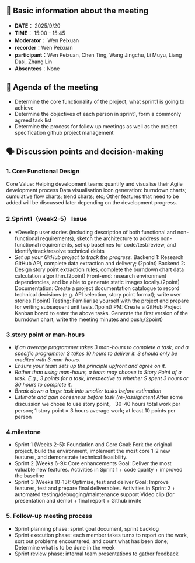 ## 🧭 Basic information about the meeting
- **DATE**： 2025/9/20
- **TIME**： 15:00 - 15:45
- **Moderator**： Wen Peixuan
- **recorder**：Wen Peixuan
- **participant**：Wen Peixuan, Chen Ting, Wang Jingchu, Li Muyu, Liang Dasi, Zhang Lin
- **Absentees**：None

## 📜 Agenda of the meeting
- Determine the core functionality of the project, what sprint1 is going to achieve 
- Determine the objectives of each person in sprint1, form a commonly agreed task list 
- Determine the process for follow up meetings as well as the project specification github project management


## 🗣️ Discussion points and decision-making

### 1. Core Functional Design

Core Value: Helping development teams quantify and visualise their Agile development process
Data visualisation icon generation: burndown charts; cumulative flow charts; trend charts; etc;
Other features that need to be added will be discussed later depending on the development progress.
### 2.Sprint1（week2-5） Issue
- *Develop user stories (including description of both functional and non-functional requirements), sketch the architecture to address non-functional requirements, set up baselines for code/test/review, and identify/track/resolve technical debts
- *Set up your GitHub project to track the progress.* 
Backend 1: Research GitHub API, complete data extraction and delivery; (2point)
Backend 2: Design story point extraction rules, complete the burndown chart data calculation algorithm.(2point)
Front-end: research environment dependencies, and be able to generate static images locally.(2point)
Documentation: Create a project documentation catalogue to record technical decisions (e.g. API selection, story point format); write user stories.(1point)
Testing: Familiarise yourself with the project and prepare for writing subsequent unit tests.(1point)
PM: Create a GitHub Project Kanban board to enter the above tasks. Generate the first version of the burndown chart, write the meeting minutes and push;(2point)

### 3.story point or man-hours
- *If an average programmer takes 3 man-hours to complete a task, and a specific programmer S takes 10 hours to deliver it. S should only be credited with 3 man-hours.* 
- *Ensure your team sets up the principle upfront and agree on it.*
- *Rather than using man-hours, a team may choose to Story Point of a task. E.g., 3 points for a task, irrespective to whether S spent 3 hours or 30 hours to complete it.*
- *Break down a large task into smaller tasks before estimation*
- *Estimate and gain consensus before task (re-)assignment* 
After some discussion we chose to use story point，
30-40 hours total work per person; 
1 story point = 3 hours average work; 
at least 10 points per person
### 4.milestone
- Sprint 1 (Weeks 2-5): Foundation and Core 
	Goal: Fork the original project, build the environment, implement the most core 1-2 new features, and demonstrate technical feasibility.
- Sprint 2 (Weeks 6-9): Core enhancements 
	Goal: Deliver the most valuable new features.
	Activities in Sprint 1 + code quality + improved the baseline 
- Sprint 3 (Weeks 10-13): Optimise, test and deliver 
	Goal: Improve features, test and prepare final deliverables.
	Activities in Sprint 2 + automated testing/debugging/maintenance support 
	Video clip (for presentation and demo) + final report + Github invite
### 5. Follow-up meeting process
 - Sprint planning phase: sprint goal document, sprint backlog 
-  Sprint execution phase: each member takes turns to report on the work, sort out problems encountered, and count what has been done; Determine what is to be done in the week 
 - Sprint review phase: internal team presentations to gather feedback
